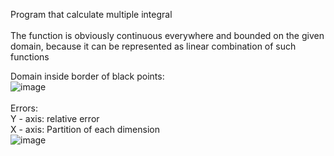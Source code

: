 Program that calculate multiple integral<br><br>
The function is obviously continuous everywhere and bounded on the given domain, because it can be represented as linear combination of such functions<br>

Domain inside border of black points:<br>
![image](https://user-images.githubusercontent.com/105585491/212558801-f54df074-6e70-4409-bd80-40133aec938d.png)
<br><br>
Errors:<br>
Y - axis: relative error<br>
X - axis: Partition of each dimension<br>
![image](https://user-images.githubusercontent.com/105585491/212560473-4dd6fb5f-3560-4282-8bc7-9873a30c0220.png)

